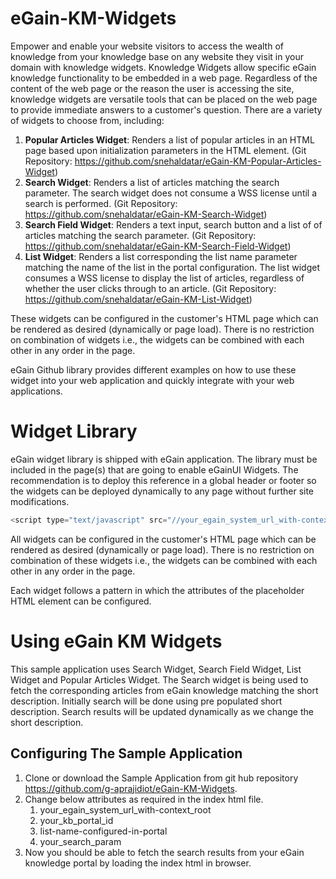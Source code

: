# eGain-KM-Widgets

Empower and enable your website visitors to access the wealth of knowledge from your knowledge base on any website they visit in your domain with knowledge widgets. Knowledge Widgets allow specific eGain knowledge functionality to be embedded in a web page. Regardless of the content of the web page or the reason the user is accessing the site, knowledge widgets are versatile tools that can be placed on the web page to provide immediate answers to a customer's question. There are a variety of widgets to choose from, including:

  1. **Popular Articles Widget**: Renders a list of popular articles in an HTML page based upon initialization parameters in the HTML element. (Git Repository: https://github.com/snehaldatar/eGain-KM-Popular-Articles-Widget)
  1. **Search Widget**: Renders a list of articles matching the search parameter. The search widget does not consume a WSS license until a search is performed. (Git Repository: https://github.com/snehaldatar/eGain-KM-Search-Widget)
  1. **Search Field Widget**: Renders a text input, search button and a list of of articles matching the search parameter. (Git Repository: https://github.com/snehaldatar/eGain-KM-Search-Field-Widget)
  1. **List Widget**: Renders a list corresponding the list name parameter matching the name of the list in the portal configuration. The list widget consumes a WSS license to display the list of articles, regardless of whether the user clicks through to an article. (Git Repository: https://github.com/snehaldatar/eGain-KM-List-Widget)

These widgets can be configured in the customer's HTML page which can be rendered as desired (dynamically or page load). There is no restriction on combination of widgets i.e., the widgets can be combined with each other in any order in the page.

eGain Github library provides different examples on how to use these widget into your web application and quickly integrate with your web applications.

# Widget Library

eGain widget library is shipped with eGain application. The library must be included in the page(s) that are going to enable eGainUI Widgets. The recommendation is to deploy this reference in a global header or footer so the widgets can be deployed dynamically to any page without further site modifications.

```javascript
<script type="text/javascript" src="//your_egain_system_url_with-context_root/widgets/libs/egain-ui-2.0.0.min.js"></script>
```

All widgets can be configured in the customer's HTML page which can be rendered as desired (dynamically or page load). There is no restriction on combination of these widgets i.e., the widgets can be combined with each other in any order in the page.

Each widget follows a pattern in which the attributes of the placeholder HTML element can be configured. 

# Using eGain KM Widgets
This sample application uses Search Widget, Search Field Widget, List Widget and Popular Articles Widget. The Search widget is being used to fetch the corresponding articles from eGain knowledge matching the short description. Initially search will be done using pre populated short description. Search results will be updated dynamically as we change the short description.

## Configuring The Sample Application

1. Clone or download the Sample Application from git hub repository https://github.com/g-aprajidiot/eGain-KM-Widgets.
1. Change below attributes as required in the index html file.
    1. your_egain_system_url_with-context_root
    1. your_kb_portal_id
    1. list-name-configured-in-portal
    1. your_search_param
1. Now you should be able to fetch the search results from your eGain knowledge portal by loading the index html in browser.


